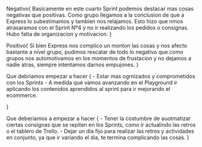  Negativo{
      Basicamente en este cuarto Sprint podemos destacar mas cosas negativas que positivas. Como grupo llegamos a la conclusion de que a Express lo subestimamos y tambien nos relajamos. Esto hizo que nmos atrasaramos con el Sprint Nº4 y no ir realizando los pedidos o consignas. Hubo falta de organizacion y motivacion.
}

Positivo{
    Si bien Express nos complico un monton las cosas y nos afecto bastante a nivel grupo, pudimos rescatar de todo lo negativo que como grupos nos automotivamos en los momentos de frustacion y no dejamos a nadie atras, siempre intentamos darnos empujones.
 }
  

Que debriamos empezar a hacer {
    - Estar mas ogrnizados y comprometidos con los Sprints
    - A medida que vamos avanzando en el Playground ir aplicando los contenidos aprendidos al sprint para ir mejorando el ecommerce.
    
}

Que deberiamos a empezar a hacer {
    - Tener la costumbre de auotmatizar ciertas consignas que se repiten en los Sprints, como ir actualindo las retros o el tablero de Trello.
    - Dejar un dia fijo para realizar las retros y actividades en conjunto, ya que ir variando el dia, te termina complicando las cosas.
}